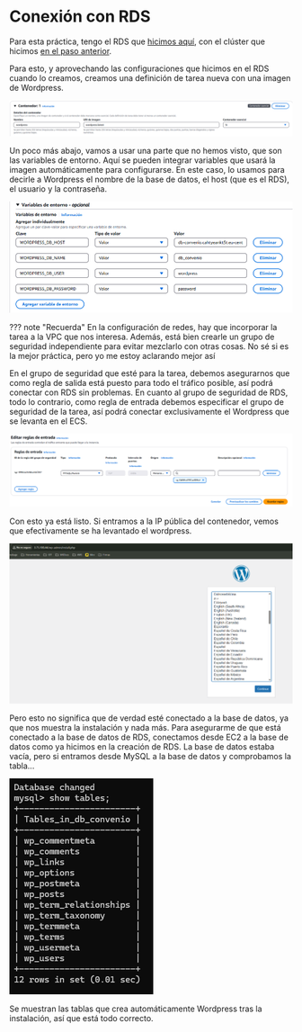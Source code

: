 # Conexión con RDS 
Para esta práctica, tengo el RDS que [hicimos aquí](creacionRDS.md), con el clúster que hicimos [en el paso anterior](creacionECS.md).

Para esto, y aprovechando las configuraciones que hicimos en el RDS cuando lo creamos, creamos una definición de tarea nueva con una imagen de Wordpress.

![Imagen](../Recursos/ECS/wp1.png)

Un poco más abajo, vamos a usar una parte que no hemos visto, que son las variables de entorno. Aquí se pueden integrar variables que usará la imagen automáticamente para configurarse. En este caso, lo usamos para decirle a Wordpress el nombre de la base de datos, el host (que es el RDS), el usuario y la contraseña. 


![Imagen](../Recursos/ECS/wp2.png)

??? note "Recuerda"
    En la configuración de redes, hay que incorporar la tarea a la VPC que nos interesa. Además, está bien crearle un grupo de seguridad independiente para evitar mezclarlo con otras cosas. No sé si es la mejor práctica, pero yo me estoy aclarando mejor así

En el grupo de seguridad que esté para la tarea, debemos asegurarnos que como regla de salida está puesto para todo el tráfico posible, así podrá conectar con RDS sin problemas. En cuanto al grupo de seguridad de RDS, todo lo contrario, como regla de entrada debemos especificar el grupo de seguridad de la tarea, así podrá conectar exclusivamente el Wordpress que se levanta en el ECS.

![Imagen](../Recursos/ECS/wp4.png)

Con esto ya está listo. Si entramos a la IP pública del contenedor, vemos que efectivamente se ha levantado el wordpress.

![Imagen](../Recursos/ECS/wp5.png)

Pero esto no significa que de verdad esté conectado a la base de datos, ya que nos muestra la instalación y nada más. Para asegurarme de que está conectado a la base de datos de RDS, conectamos desde EC2 a la base de datos como ya hicimos en la creación de RDS. La base de datos estaba vacía, pero si entramos desde MySQL a la base de datos y comprobamos la tabla...

![Imagen](../Recursos/ECS/wp6.png)

Se muestran las tablas que crea automáticamente Wordpress tras la instalación, así que está todo correcto.